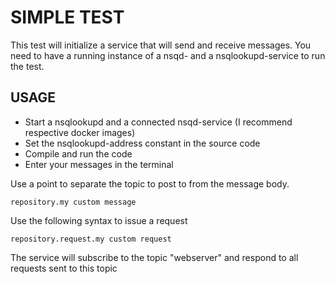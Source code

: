 # SIMPLE TEST
This test will initialize a service that will send and receive messages. You need to have a running instance of a nsqd- and a nsqlookupd-service to run the test.

## USAGE
- Start a nsqlookupd and a connected nsqd-service (I recommend respective docker images)
- Set the nsqlookupd-address constant in the source code
- Compile and run the code
- Enter your messages in the terminal

Use a point to separate the topic to post to from the message body.
```
repository.my custom message
```

Use the following syntax to issue a request
```
repository.request.my custom request
```

The service will subscribe to the topic "webserver" and respond to all
requests sent to this topic
